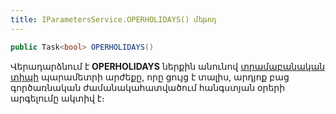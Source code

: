 ```yaml
---
title: IParametersService.OPERHOLIDAYS() մեթոդ  
---
```


```c#
public Task<bool> OPERHOLIDAYS()
```

Վերադարձնում է **OPERHOLIDAYS** ներքին անունով [տրամաբանական տիպի](../../types/system_types.md#booleanfieldtype) պարամետրի արժեքը, որը ցույց է տալիս, արդյոք բաց գործառնական ժամանակահատվածում հանգստյան օրերի արգելումը ակտիվ է։
